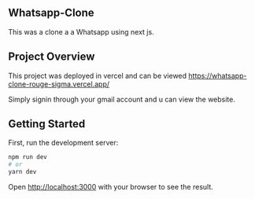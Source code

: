 ## Whatsapp-Clone
This was a clone a a Whatsapp using next js.


## Project Overview

This project was deployed in vercel and can be viewed https://whatsapp-clone-rouge-sigma.vercel.app/

Simply signin through your gmail account and u can view the website.

## Getting Started

First, run the development server:

```bash
npm run dev
# or
yarn dev
```

Open [http://localhost:3000](http://localhost:3000) with your browser to see the result.
